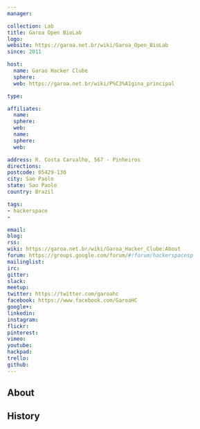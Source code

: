 ```yaml
---
manager:

collection: Lab
title: Garoa Open BioLab
logo:
website: https://garoa.net.br/wiki/Garoa_Open_BioLab
since: 2011

host:
  name: Garao Hacker Clube
  sphere:
  web: https://garoa.net.br/wiki/P%C3%A1gina_principal

type:

affiliates:
  name:
  sphere:
  web:
  name:
  sphere:
  web:

address: R. Costa Carvalho, 567 - Pinheiros
directions:
postcode: 05429-130
city: Sao Paolo
state: Sao Paolo
country: Brazil

tags:
- hackerspace
-

email:
blog:
rss:
wiki: https://garoa.net.br/wiki/Garoa_Hacker_Clube:About
forum: https://groups.google.com/forum/#!forum/hackerspacesp
mailinglist:
irc:
gitter:
slack:
meetup:
twitter: https://twitter.com/garoahc
facebook: https://www.facebook.com/GaroaHC
google+:
linkedin:
instagram:
flickr:
pinterest:
vimeo:
youtube:
hackpad:
trello:
github:
---
```


## About

## History
